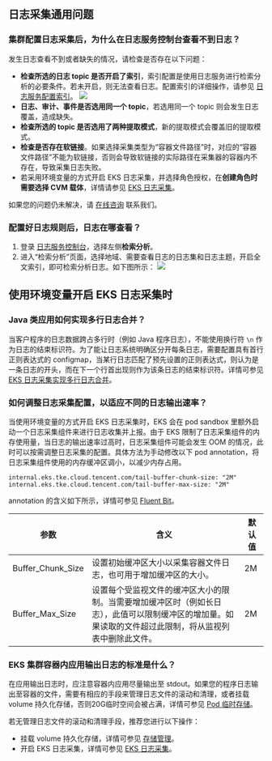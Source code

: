 
## 日志采集通用问题
### 集群配置日志采集后，为什么在日志服务控制台查看不到日志？

发生日志查看不到或者缺失的情况，请检查是否存在以下问题：
- **检查所选的日志 topic 是否开启了索引**，索引配置是使用日志服务进行检索分析的必要条件。若未开启，则无法查看日志。配置索引的详细操作，请参见 [日志服务配置索引](https://cloud.tencent.com/document/product/614/50922)。
![](https://main.qcloudimg.com/raw/63261141b423f5a0728a561f63ce4c47.png)
- **日志、审计、事件是否选用同一个 topic**，若选用同一个 topic 则会发生日志覆盖，造成缺失。
- **检查所选的 topic 是否选用了两种提取模式**，新的提取模式会覆盖旧的提取模式。
- **检查是否存在软链接**。如果选择采集类型为“容器文件路径”时，对应的“容器文件路径”不能为软链接，否则会导致软链接的实际路径在采集器的容器内不存在，导致采集日志失败。
- 若采用环境变量的方式开启 EKS 日志采集，并选择角色授权，在**创建角色时需要选择 CVM 载体**，详情请参见 [EKS 日志采集](https://cloud.tencent.com/document/product/457/47200)。

如果您的问题仍未解决，请 [在线咨询](https://cloud.tencent.com/online-service?from=doc_457) 联系我们。



### 配置好日志规则后，日志在哪查看？
1. 登录 [日志服务控制台](https://console.cloud.tencent.com/cls/overview?region=ap-guangzhou)，选择左侧**检索分析**。
2. 进入“检索分析”页面，选择地域、需要查看日志的日志集和日志主题，开启全文索引，即可检索分析日志。如下图所示：
![](https://main.qcloudimg.com/raw/389f8fcc174e7ffc651b8f488b3691fc.png)


## 使用环境变量开启 EKS 日志采集时

### Java 类应用如何实现多行日志合并？

当客户程序的日志数据跨占多行时（例如 Java 程序日志），不能使用换行符 `\n` 作为日志的结束标识符。为了能让日志系统明确区分开每条日志，需要配置具有首行正则表达式的 configmap，当某行日志匹配了预先设置的正则表达式，则认为是一条日志的开头，而在下一个行首出现则作为该条日志的结束标识符。详情可参见 [EKS 日志采集实现多行日志合并](https://cloud.tencent.com/document/product/457/54714)。


### 如何调整日志采集配置，以适应不同的日志输出速率？

当使用环境变量的方式开启 EKS 日志采集时，EKS 会在 pod sandbox 里额外启动一个日志采集组件来进行日志收集并上报。由于 EKS 限制了日志采集组件的内存使用量，当日志的输出速率过高时，日志采集组件可能会发生 OOM 的情况，此时可以按需调整日志采集的配置。具体方法为手动修改以下 pod annotation，将日志采集组件使用的内存缓冲区调小，以减少内存占用。
```
internal.eks.tke.cloud.tencent.com/tail-buffer-chunk-size: "2M"
internal.eks.tke.cloud.tencent.com/tail-buffer-max-size: "2M"
```

annotation 的含义如下所示，详情可参见 [Fluent Bit](https://docs.fluentbit.io/manual/administration/configuring-fluent-bit/unit-sizes)。

| 参数 | 含义 | 默认值 |
|---------|---------|---------|
| Buffer_Chunk_Size | 设置初始缓冲区大小以采集容器文件日志，也可用于增加缓冲区的大小。  | 2M |
| Buffer_Max_Size | 设置每个受监视文件的缓冲区大小的限制。当需要增加缓冲区时（例如长日志），此值可以限制缓冲区的增加量。如果读取的文件超过此限制，将从监视列表中删除此文件。  | 2M |


### EKS 集群容器内应用输出日志的标准是什么？

在应用输出日志时，应注意容器内应用尽量输出至 stdout。如果您的程序日志输出至容器的文件，需要有相应的手段来管理日志文件的滚动和清理，或者挂载 volume 持久化存储，否则20G临时空间会被占满，详情可参见 [Pod 临时存储](https://cloud.tencent.com/document/product/457/39815)。

若无管理日志文件的滚动和清理手段，推荐您进行以下操作：
- 挂载 volume 持久化存储，详情可参见 [存储管理](https://cloud.tencent.com/document/product/457/46962)。
- 开启 EKS 日志采集，详情可参见 [EKS 日志采集](https://cloud.tencent.com/document/product/457/47200)。
